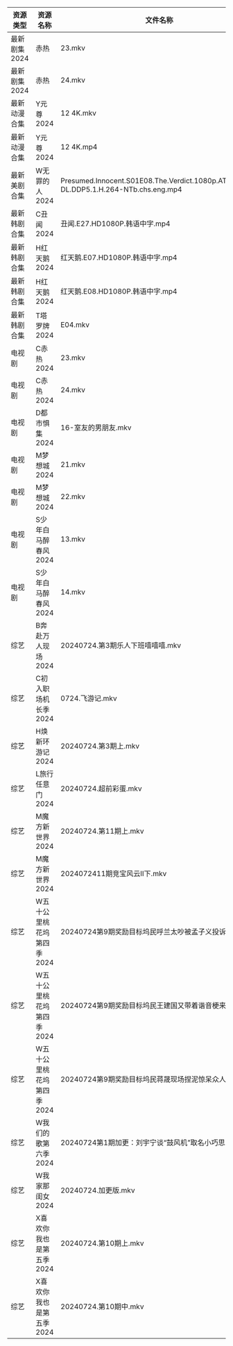| 资源类型     | 资源名称            | 文件名称                                                                                | 分享链接                                 | 更新时间                |
| -------- | --------------- | ----------------------------------------------------------------------------------- | ------------------------------------ | ------------------- |
| 最新剧集2024 | 赤热              | 23.mkv                                                                              | https://www.alipan.com/s/d4kUMCWxLcT | 2024-07-24 20:09:48 |
| 最新剧集2024 | 赤热              | 24.mkv                                                                              | https://www.alipan.com/s/d4kUMCWxLcT | 2024-07-24 20:09:47 |
| 最新动漫合集   | Y元尊2024         | 12 4K.mkv                                                                           | https://www.alipan.com/s/5ouJcZv7rUn | 2024-07-24 19:09:50 |
| 最新动漫合集   | Y元尊2024         | 12 4K.mp4                                                                           | https://www.alipan.com/s/5ouJcZv7rUn | 2024-07-24 20:09:31 |
| 最新美剧合集   | W无罪的人2024       | Presumed.Innocent.S01E08.The.Verdict.1080p.ATVP.WEB-DL.DDP5.1.H.264-NTb.chs.eng.mp4 | https://www.alipan.com/s/qe61ZxAArpR | 2024-07-24 16:06:41 |
| 最新韩剧合集   | C丑闻2024         | 丑闻.E27.HD1080P.韩语中字.mp4                                                             | https://www.alipan.com/s/J114XwZcFVg | 2024-07-24 16:09:01 |
| 最新韩剧合集   | H红天鹅2024        | 红天鹅.E07.HD1080P.韩语中字.mp4                                                            | https://www.alipan.com/s/uPJ6snqgDy7 | 2024-07-24 16:05:41 |
| 最新韩剧合集   | H红天鹅2024        | 红天鹅.E08.HD1080P.韩语中字.mp4                                                            | https://www.alipan.com/s/uPJ6snqgDy7 | 2024-07-24 16:05:40 |
| 最新韩剧合集   | T塔罗牌2024        | E04.mkv                                                                             | https://www.alipan.com/s/vi2iFh7hcV5 | 2024-07-24 10:35:41 |
| 电视剧      | C赤热2024         | 23.mkv                                                                              | https://www.alipan.com/s/KKodkCecDcy | 2024-07-24 20:05:09 |
| 电视剧      | C赤热2024         | 24.mkv                                                                              | https://www.alipan.com/s/KKodkCecDcy | 2024-07-24 20:05:09 |
| 电视剧      | D都市惧集2024       | 16-室友的男朋友.mkv                                                                       | https://www.alipan.com/s/3h7mz7XVT7D | 2024-07-24 16:05:21 |
| 电视剧      | M梦想城2024        | 21.mkv                                                                              | https://www.alipan.com/s/3krVYvJuSK6 | 2024-07-24 00:06:22 |
| 电视剧      | M梦想城2024        | 22.mkv                                                                              | https://www.alipan.com/s/3krVYvJuSK6 | 2024-07-24 00:06:22 |
| 电视剧      | S少年白马醉春风2024    | 13.mkv                                                                              | https://www.alipan.com/s/7ViyPGoKdyN | 2024-07-24 16:06:17 |
| 电视剧      | S少年白马醉春风2024    | 14.mkv                                                                              | https://www.alipan.com/s/7ViyPGoKdyN | 2024-07-24 16:06:16 |
| 综艺       | B奔赴万人现场2024     | 20240724.第3期乐人下班嘻嘻嘻.mkv                                                             | https://www.alipan.com/s/4u7m3VMcqux | 2024-07-24 16:07:02 |
| 综艺       | C初入职场机长季2024    | 0724.飞游记.mkv                                                                        | https://www.alipan.com/s/a9hmC3o2B18 | 2024-07-24 16:07:15 |
| 综艺       | H焕新环游记2024      | 20240724.第3期上.mkv                                                                   | https://www.alipan.com/s/Aozy9GBZZwu | 2024-07-24 16:07:25 |
| 综艺       | L旅行任意门2024      | 20240724.超前彩蛋.mkv                                                                   | https://www.alipan.com/s/99hnQkWKkeJ | 2024-07-24 16:07:42 |
| 综艺       | M魔方新世界2024      | 20240724.第11期上.mkv                                                                  | https://www.alipan.com/s/QX27Hz4Mb8P | 2024-07-24 16:07:50 |
| 综艺       | M魔方新世界2024      | 2024072411期竞宝风云Ⅱ下.mkv                                                               | https://www.alipan.com/s/QX27Hz4Mb8P | 2024-07-24 16:07:50 |
| 综艺       | W五十公里桃花坞第四季2024 | 20240724第9期奖励目标坞民呼兰太吵被孟子义投诉.mkv                                                     | https://www.alipan.com/s/exjYEbxNRBJ | 2024-07-24 16:08:23 |
| 综艺       | W五十公里桃花坞第四季2024 | 20240724第9期奖励目标坞民王建国又带着谐音梗来了.mkv                                                    | https://www.alipan.com/s/exjYEbxNRBJ | 2024-07-24 16:08:23 |
| 综艺       | W五十公里桃花坞第四季2024 | 20240724第9期奖励目标坞民蒋晟现场捏泥惊呆众人.mkv                                                     | https://www.alipan.com/s/exjYEbxNRBJ | 2024-07-24 16:08:22 |
| 综艺       | W我们的歌第六季2024    | 20240724第1期加更：刘宇宁谈“鼓风机”取名小巧思.mkv                                                    | https://www.alipan.com/s/7QHb1Czg7nU | 2024-07-24 16:08:26 |
| 综艺       | W我家那闺女2024      | 20240724.加更版.mkv                                                                    | https://www.alipan.com/s/6Zh3yAep1kC | 2024-07-24 16:08:28 |
| 综艺       | X喜欢你我也是第五季2024  | 20240724.第10期上.mkv                                                                  | https://www.alipan.com/s/Si6SYux7pfw | 2024-07-24 16:08:37 |
| 综艺       | X喜欢你我也是第五季2024  | 20240724.第10期中.mkv                                                                  | https://www.alipan.com/s/Si6SYux7pfw | 2024-07-24 16:08:36 |
